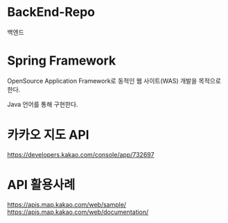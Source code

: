 # BackEnd-Repo
백엔드

# Spring Framework
 OpenSource Application Framework로  동적인 웹 사이트(WAS) 개발을 목적으로 한다.
 
 Java 언어를 통해 구현한다.

# 카카오 지도 API
https://developers.kakao.com/console/app/732697
# API 활용사례 
https://apis.map.kakao.com/web/sample/
https://apis.map.kakao.com/web/documentation/
